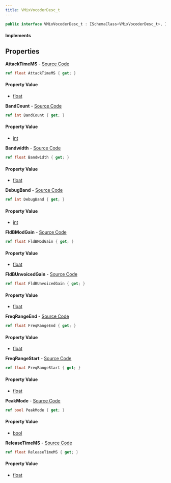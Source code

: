 ```yaml
---
title: VMixVocoderDesc_t
---
```


```csharp
public interface VMixVocoderDesc_t : ISchemaClass<VMixVocoderDesc_t>, ISchemaField, ISchemaClass, INativeHandle
```

#### Implements

## Properties

**AttackTimeMS** - [Source Code](https://github.com/swiftly-solution/swiftlys2/blob/main/managed/src/SwiftlyS2.Generated/Schemas/Interfaces/VMixVocoderDesc_t.cs#L28)

```csharp
ref float AttackTimeMS { get; }
```

#### Property Value

- [float](https://learn.microsoft.com/dotnet/api/system.single)

**BandCount** - [Source Code](https://github.com/swiftly-solution/swiftlys2/blob/main/managed/src/SwiftlyS2.Generated/Schemas/Interfaces/VMixVocoderDesc_t.cs#L16)

```csharp
ref int BandCount { get; }
```

#### Property Value

- [int](https://learn.microsoft.com/dotnet/api/system.int32)

**Bandwidth** - [Source Code](https://github.com/swiftly-solution/swiftlys2/blob/main/managed/src/SwiftlyS2.Generated/Schemas/Interfaces/VMixVocoderDesc_t.cs#L18)

```csharp
ref float Bandwidth { get; }
```

#### Property Value

- [float](https://learn.microsoft.com/dotnet/api/system.single)

**DebugBand** - [Source Code](https://github.com/swiftly-solution/swiftlys2/blob/main/managed/src/SwiftlyS2.Generated/Schemas/Interfaces/VMixVocoderDesc_t.cs#L32)

```csharp
ref int DebugBand { get; }
```

#### Property Value

- [int](https://learn.microsoft.com/dotnet/api/system.int32)

**FldBModGain** - [Source Code](https://github.com/swiftly-solution/swiftlys2/blob/main/managed/src/SwiftlyS2.Generated/Schemas/Interfaces/VMixVocoderDesc_t.cs#L20)

```csharp
ref float FldBModGain { get; }
```

#### Property Value

- [float](https://learn.microsoft.com/dotnet/api/system.single)

**FldBUnvoicedGain** - [Source Code](https://github.com/swiftly-solution/swiftlys2/blob/main/managed/src/SwiftlyS2.Generated/Schemas/Interfaces/VMixVocoderDesc_t.cs#L26)

```csharp
ref float FldBUnvoicedGain { get; }
```

#### Property Value

- [float](https://learn.microsoft.com/dotnet/api/system.single)

**FreqRangeEnd** - [Source Code](https://github.com/swiftly-solution/swiftlys2/blob/main/managed/src/SwiftlyS2.Generated/Schemas/Interfaces/VMixVocoderDesc_t.cs#L24)

```csharp
ref float FreqRangeEnd { get; }
```

#### Property Value

- [float](https://learn.microsoft.com/dotnet/api/system.single)

**FreqRangeStart** - [Source Code](https://github.com/swiftly-solution/swiftlys2/blob/main/managed/src/SwiftlyS2.Generated/Schemas/Interfaces/VMixVocoderDesc_t.cs#L22)

```csharp
ref float FreqRangeStart { get; }
```

#### Property Value

- [float](https://learn.microsoft.com/dotnet/api/system.single)

**PeakMode** - [Source Code](https://github.com/swiftly-solution/swiftlys2/blob/main/managed/src/SwiftlyS2.Generated/Schemas/Interfaces/VMixVocoderDesc_t.cs#L34)

```csharp
ref bool PeakMode { get; }
```

#### Property Value

- [bool](https://learn.microsoft.com/dotnet/api/system.boolean)

**ReleaseTimeMS** - [Source Code](https://github.com/swiftly-solution/swiftlys2/blob/main/managed/src/SwiftlyS2.Generated/Schemas/Interfaces/VMixVocoderDesc_t.cs#L30)

```csharp
ref float ReleaseTimeMS { get; }
```

#### Property Value

- [float](https://learn.microsoft.com/dotnet/api/system.single)


